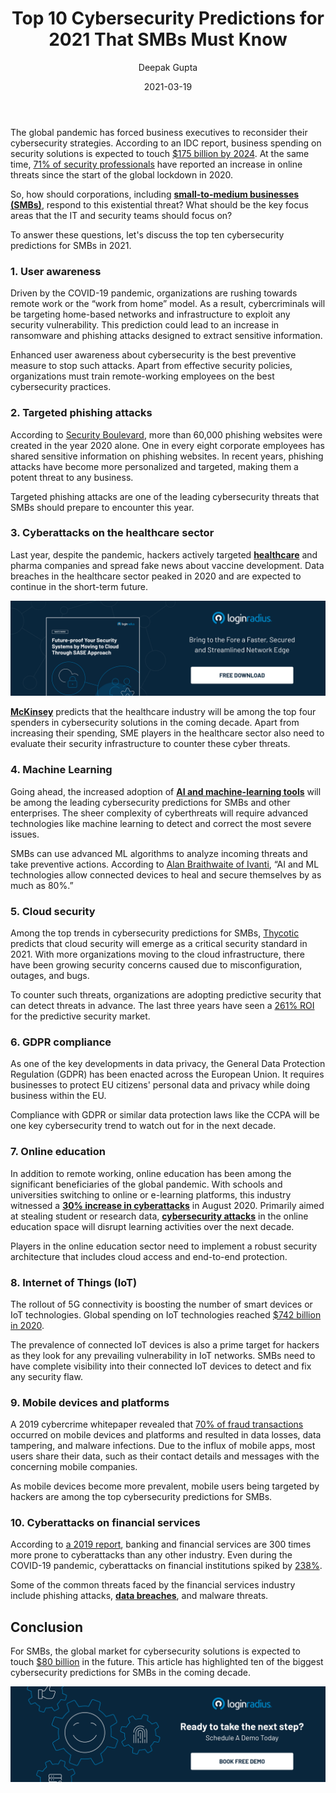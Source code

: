 ﻿---
title: "Top 10 Cybersecurity Predictions for 2021 That SMBs Must Know"
date: "2021-03-19"
coverImage: "cybersecurity-loginradius.jpg"
category: ["security"]
featured: false
author: "Deepak Gupta"
description: "Targeted phishing attacks are one of the leading cybersecurity threats that SMBs should prepare to encounter this year. Also, data breaches in the healthcare sector peaked in 2020 and are expected to continue in the future."
metatitle: "Top 10 Cybersecurity Predictions for 2021 That SMBs Must Know"
metadescription: "Top ten cybersecurity predictions for SMBs in 2021. Companies must evaluate their security infrastructure and amplify the adoption of data protection laws"
type: "start-with-identity"
---

The global pandemic has forced business executives to reconsider their cybersecurity strategies. According to an IDC report, business spending on security solutions is expected to touch [\$175 billion by 2024](https://www.idc.com/getdoc.jsp?containerId=prUS46773220). At the same time, [71% of security professionals](https://www.darkreading.com/vulnerabilities---threats/71--of-security-pros-see-threats-jump-since-covid-19-outbreak/d/d-id/1337498) have reported an increase in online threats since the start of the global lockdown in 2020.

So, how should corporations, including **[small-to-medium businesses (SMBs)](https://www.loginradius.com/startups/)**, respond to this existential threat? What should be the key focus areas that the IT and security teams should focus on?

To answer these questions, let's discuss the top ten cybersecurity predictions for SMBs in 2021.

### 1. User awareness

Driven by the COVID-19 pandemic, organizations are rushing towards remote work or the “work from home” model. As a result, cybercriminals will be targeting home-based networks and infrastructure to exploit any security vulnerability. This prediction could lead to an increase in ransomware and phishing attacks designed to extract sensitive information.

Enhanced user awareness about cybersecurity is the best preventive measure to stop such attacks. Apart from effective security policies, organizations must train remote-working employees on the best cybersecurity practices.

### 2. Targeted phishing attacks

According to [Security Boulevard](https://securityboulevard.com/2020/12/staggering-phishing-statistics-in-2020/#:~:text=More%20than%2060%2C000%20phishing%20websites,of%20all%20spear%20phishing%20attacks.), more than 60,000 phishing websites were created in the year 2020 alone. One in every eight corporate employees has shared sensitive information on phishing websites. In recent years, phishing attacks have become more personalized and targeted, making them a potent threat to any business.

Targeted phishing attacks are one of the leading cybersecurity threats that SMBs should prepare to encounter this year.

### 3. Cyberattacks on the healthcare sector

Last year, despite the pandemic, hackers actively targeted **[healthcare](https://www.loginradius.com/industry-healthcare/)** and pharma companies and spread fake news about vaccine development. Data breaches in the healthcare sector peaked in 2020 and are expected to continue in the short-term future.

[![future-proof-your-security-loginradius](Future-proof-your-security.png)](https://www.loginradius.com/resource/cloud-security-system-sase-whitepaper)

[**McKinsey**](https://www.mckinsey.com/business-functions/risk/our-insights/covid-19-crisis-shifts-cybersecurity-priorities-and-budgets) predicts that the healthcare industry will be among the top four spenders in cybersecurity solutions in the coming decade. Apart from increasing their spending, SME players in the healthcare sector also need to evaluate their security infrastructure to counter these cyber threats.

### 4. Machine Learning

Going ahead, the increased adoption of **[AI and machine-learning tools](https://www.loginradius.com/blog/async/Full_data_science_pipeline_implementation/)** will be among the leading cybersecurity predictions for SMBs and other enterprises. The sheer complexity of cyberthreats will require advanced technologies like machine learning to detect and correct the most severe issues.

SMBs can use advanced ML algorithms to analyze incoming threats and take preventive actions. According to [Alan Braithwaite of Ivanti](https://www.linkedin.com/in/alan-braithwaite-1046104), “AI and ML technologies allow connected devices to heal and secure themselves by as much as 80%.”

### 5. Cloud security

Among the top trends in cybersecurity predictions for SMBs, [Thycotic](https://thycotic.com/company/blog/2020/12/10/cyber-security-predictions-and-trends-for-2021/) predicts that cloud security will emerge as a critical security standard in 2021. With more organizations moving to the cloud infrastructure, there have been growing security concerns caused due to misconfiguration, outages, and bugs.

To counter such threats, organizations are adopting predictive security that can detect threats in advance. The last three years have seen a [261% ROI](https://www.carbonblack.com/press-releases/new-total-economic-impact-study-finds-cb-predictive-security-cloud-delivers-261-return-on-investment-roi/) for the predictive security market.

### 6. GDPR compliance

As one of the key developments in data privacy, the General Data Protection Regulation (GDPR) has been enacted across the European Union. It requires businesses to protect EU citizens' personal data and privacy while doing business within the EU.

Compliance with GDPR or similar data protection laws like the CCPA will be one key cybersecurity trend to watch out for in the next decade.

### 7. Online education

In addition to remote working, online education has been among the significant beneficiaries of the global pandemic. With schools and universities switching to online or e-learning platforms, this industry witnessed a [**30% increase in cyberattacks**](https://www.news18.com/news/tech/online-education-due-to-covid-19-is-causing-massive-spike-in-cyber-attacks-on-schools-colleges-3024551.html) in August 2020. Primarily aimed at stealing student or research data, **[cybersecurity attacks](https://docs.google.com/document/d/1zg8lUUjyMQ2OpEyNKXYkRGBLcTlLuUYyzwZccCmSeWI/edit)** in the online education space will disrupt learning activities over the next decade.

Players in the online education sector need to implement a robust security architecture that includes cloud access and end-to-end protection.

### 8. Internet of Things (IoT)

The rollout of 5G connectivity is boosting the number of smart devices or IoT technologies. Global spending on IoT technologies reached [\$742 billion in 2020](https://www.helpnetsecurity.com/2020/06/22/2020-iot-spending/#:~:text=IoT%20spending%20is%20growing%208.2,the%202020%2D2024%20forecast%20period.).

The prevalence of connected IoT devices is also a prime target for hackers as they look for any prevailing vulnerability in IoT networks. SMBs need to have complete visibility into their connected IoT devices to detect and fix any security flaw.

### 9. Mobile devices and platforms

A 2019 cybercrime whitepaper revealed that [70% of fraud transactions](https://www.rsa.com/content/dam/en/white-paper/2019-current-state-of-cybercrime.pdf) occurred on mobile devices and platforms and resulted in data losses, data tampering, and malware infections. Due to the influx of mobile apps, most users share their data, such as their contact details and messages with the concerning mobile companies.

As mobile devices become more prevalent, mobile users being targeted by hackers are among the top cybersecurity predictions for SMBs.

### 10. Cyberattacks on financial services

According to [a 2019 report](https://www.bcg.com/press/20june2019-global-wealth-report), banking and financial services are 300 times more prone to cyberattacks than any other industry. Even during the COVID-19 pandemic, cyberattacks on financial institutions spiked by [238%](https://www.infosecurity-magazine.com/news/attacks-on-banks-spike-238-during/).

Some of the common threats faced by the financial services industry include phishing attacks, **[data breaches](https://www.loginradius.com/blog/2020/04/marriott-data-breach-2020/)**, and malware threats.

## Conclusion

For SMBs, the global market for cybersecurity solutions is expected to touch [\$80 billion](https://www.infosecurity-magazine.com/news/attacks-on-banks-spike-238-during/) in the future. This article has highlighted ten of the biggest cybersecurity predictions for SMBs in the coming decade.

[![book-a-demo-loginradius](../assets/book-a-demo-loginradius.png)](https://www.loginradius.com/book-a-demo/)
